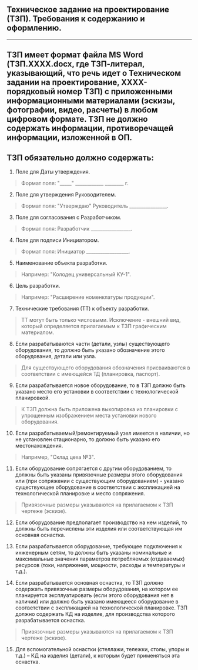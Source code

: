 ## Техническое задание на проектирование (ТЗП). Требования к содержанию и оформлению.
____

## ТЗП имеет формат файла MS Word (ТЗП.XXXX.docx, где ТЗП-литерал, указывающий, что речь идет о Техническом задании на проектирование, XXXX-порядковый номер ТЗП) с приложенными информационными материалами (эскизы, фотографии, видео, расчеты) в любом цифровом формате. ТЗП не должно содержать информации, противоречащей информации, изложенной в ОП.

## ТЗП обязательно должно содержать:

1.    Поле для Даты утверждения. 
>Формат поля: "_____" ____________ ________ г.

2.    Поле для утверждения Руководителем. 
>Формат поля: "Утверждаю" Руководитель ________________.

3.    Поле для согласования с Разработчиком. 
>Формат поля: Разработчик _________________.

4.    Поле для подписи Инициатором.
>Формат поля:  Инициатор __________________.

5.    Наименование объекта разработки.
>Например: "Колодец универсальный КУ-1".

6.    Цель разработки.
>Например: "Расширение номенклатуры продукции".

7.    Технические требования (ТТ) к объекту разработки.
>ТТ могут быть только числовыми. Исключение - внешний вид, который определяется прилагаемым к ТЗП графическим материалом.

8.    Если разрабатываются части (детали, узлы) существующего оборудования, то должно быть указано обозначение этого оборудования, детали или узла.
>Для существующего оборудования обозначения присваиваются в соответствии с имеющейся ТД (планировка, паспорт).

9.    Если разрабатывается новое оборудование, то в ТЗП должно быть указано место его установки в соответствии с технологической планировкой.
>К ТЗП должна быть приложена выкопировка из планировки с упрощенным изображением места установки нового оборудования.

10.    Если разрабатываемый/ремонтируемый узел имеется в наличии, но не установлен стационарно, то должно быть указано его местонахождения.
>Например, "Склад цеха №3".

11.    Если оборудование сопрягается с другим оборудованием, то должны быть указаны привязочные размеры этого оборудования или (при сопряжении с существующим оборудованием) - указано существующее оборудование в соответствии с экспликацией на технологической планировке и место сопряжения.
>Привязочные размеры указываются на прилагаемом к ТЗП чертеже (эскизе).

12.    Если оборудование предполагает производство на нем изделий, то должны быть перечислены эти изделия или соответствующая им основная оснастка.

13.    Если разрабатывается оборудование, требующее подключения к инженерным сетям, то должны быть указаны номинальные и максимальные значения параметров потребляемых (отдаваемых) ресурсов (токи, напряжения, мощности, расходы и температуры и т.д.).

14.    Если разрабатывается основная оснастка, то ТЗП должно содержать привязочные размеры оборудования, на котором ее планируется эксплуатировать (если этого оборудования нет в наличии) или должно быть указано имеющееся оборудование в соответствии с экспликацией на технологической планировке. ТЗП должно содержать КД на изделие, для производства которого разрабатывается оснастка.
>Привязочные размеры указываются на прилагаемом к ТЗП чертеже (эскизе).

15.    Для вспомогательной оснастки (стеллажи, тележки, столы, упоры и т.д.) – КД на изделия (детали), к которым будет применяться эта оснастка.

    


